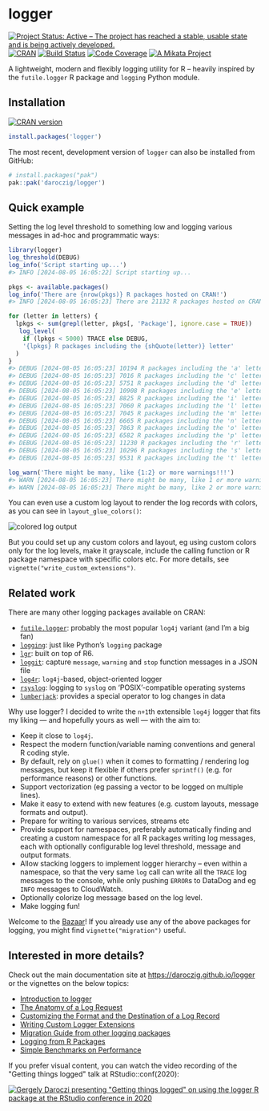
<!-- README.md is generated from README.Rmd. Please edit that file -->

# logger

<!-- badges: start -->

[![Project Status: Active – The project has reached a stable, usable
state and is being actively
developed.](https://www.repostatus.org/badges/latest/active.svg)](https://www.repostatus.org/#active)
[![CRAN](https://www.r-pkg.org/badges/version/logger)](https://cran.r-project.org/package=logger)
[![Build
Status](https://github.com/daroczig/logger/workflows/R-CMD-check/badge.svg)](https://github.com/daroczig/logger/actions)
[![Code
Coverage](https://codecov.io/gh/daroczig/logger/branch/master/graph/badge.svg)](https://app.codecov.io/gh/daroczig/logger)
[![A Mikata
Project](https://mikata.dev/img/badge.svg)](https://mikata.dev)
<!-- badges: end -->

A lightweight, modern and flexibly logging utility for R – heavily
inspired by the `futile.logger` R package and `logging` Python module.

## Installation

[![CRAN
version](https://www.r-pkg.org/badges/version-ago/logger)](https://cran.r-project.org/package=logger)

``` r
install.packages('logger')
```

The most recent, development version of `logger` can also be installed
from GitHub:

``` r
# install.packages("pak")
pak::pak('daroczig/logger')
```

## Quick example

Setting the log level threshold to something low and logging various
messages in ad-hoc and programmatic ways:

``` r
library(logger)
log_threshold(DEBUG)
log_info('Script starting up...')
#> INFO [2024-08-05 16:05:22] Script starting up...

pkgs <- available.packages()
log_info('There are {nrow(pkgs)} R packages hosted on CRAN!')
#> INFO [2024-08-05 16:05:23] There are 21132 R packages hosted on CRAN!

for (letter in letters) {
  lpkgs <- sum(grepl(letter, pkgs[, 'Package'], ignore.case = TRUE))
   log_level(
    if (lpkgs < 5000) TRACE else DEBUG,
    '{lpkgs} R packages including the {shQuote(letter)} letter'
  )
}
#> DEBUG [2024-08-05 16:05:23] 10194 R packages including the 'a' letter
#> DEBUG [2024-08-05 16:05:23] 7016 R packages including the 'c' letter
#> DEBUG [2024-08-05 16:05:23] 5751 R packages including the 'd' letter
#> DEBUG [2024-08-05 16:05:23] 10908 R packages including the 'e' letter
#> DEBUG [2024-08-05 16:05:23] 8825 R packages including the 'i' letter
#> DEBUG [2024-08-05 16:05:23] 7060 R packages including the 'l' letter
#> DEBUG [2024-08-05 16:05:23] 7045 R packages including the 'm' letter
#> DEBUG [2024-08-05 16:05:23] 6665 R packages including the 'n' letter
#> DEBUG [2024-08-05 16:05:23] 7863 R packages including the 'o' letter
#> DEBUG [2024-08-05 16:05:23] 6582 R packages including the 'p' letter
#> DEBUG [2024-08-05 16:05:23] 11230 R packages including the 'r' letter
#> DEBUG [2024-08-05 16:05:23] 10296 R packages including the 's' letter
#> DEBUG [2024-08-05 16:05:23] 9531 R packages including the 't' letter

log_warn('There might be many, like {1:2} or more warnings!!!')
#> WARN [2024-08-05 16:05:23] There might be many, like 1 or more warnings!!!
#> WARN [2024-08-05 16:05:23] There might be many, like 2 or more warnings!!!
```

You can even use a custom log layout to render the log records with
colors, as you can see in `layout_glue_colors()`:

<img src="man/figures/colors.png" alt="colored log output">

But you could set up any custom colors and layout, eg using custom
colors only for the log levels, make it grayscale, include the calling
function or R package namespace with specific colors etc. For more
details, see `vignette("write_custom_extensions")`.

## Related work

There are many other logging packages available on CRAN:

- [`futile.logger`](https://cran.r-project.org/package=futile.logger):
  probably the most popular `log4j` variant (and I’m a big fan)
- [`logging`](https://cran.r-project.org/package=logging): just like
  Python’s `logging` package
- [`lgr`](https://cran.r-project.org/package=lgr): built on top of R6.
- [`loggit`](https://cran.r-project.org/package=loggit): capture
  `message`, `warning` and `stop` function messages in a JSON file
- [`log4r`](https://cran.r-project.org/package=log4r): `log4j`-based,
  object-oriented logger
- [`rsyslog`](https://cran.r-project.org/package=rsyslog): logging to
  `syslog` on ‘POSIX’-compatible operating systems
- [`lumberjack`](https://cran.r-project.org/package=lumberjack):
  provides a special operator to log changes in data

Why use logger? I decided to write the `n+1`th extensible `log4j` logger
that fits my liking — and hopefully yours as well — with the aim to:

- Keep it close to `log4j`.
- Respect the modern function/variable naming conventions and general R
  coding style.
- By default, rely on `glue()` when it comes to formatting / rendering
  log messages, but keep it flexible if others prefer `sprintf()`
  (e.g. for performance reasons) or other functions.
- Support vectorization (eg passing a vector to be logged on multiple
  lines).
- Make it easy to extend with new features (e.g. custom layouts, message
  formats and output).
- Prepare for writing to various services, streams etc
- Provide support for namespaces, preferably automatically finding and
  creating a custom namespace for all R packages writing log messages,
  each with optionally configurable log level threshold, message and
  output formats.
- Allow stacking loggers to implement logger hierarchy – even within a
  namespace, so that the very same `log` call can write all the `TRACE`
  log messages to the console, while only pushing `ERROR`s to DataDog
  and eg `INFO` messages to CloudWatch.
- Optionally colorize log message based on the log level.
- Make logging fun!

Welcome to the
[Bazaar](https://en.wikipedia.org/wiki/The_Cathedral_and_the_Bazaar)! If
you already use any of the above packages for logging, you might find
`vignette("migration")` useful.

## Interested in more details?

<div class=".pkgdown-hide">

Check out the main documentation site at
<https://daroczig.github.io/logger> or the vignettes on the below
topics:

- [Introduction to
  logger](https://daroczig.github.io/logger/articles/Intro.html)
- [The Anatomy of a Log
  Request](https://daroczig.github.io/logger/articles/anatomy.html)
- [Customizing the Format and the Destination of a Log
  Record](https://daroczig.github.io/logger/articles/customize_logger.html)
- [Writing Custom Logger
  Extensions](https://daroczig.github.io/logger/articles/write_custom_extensions.html)
- [Migration Guide from other logging
  packages](https://daroczig.github.io/logger/articles/migration.html)
- [Logging from R
  Packages](https://daroczig.github.io/logger/articles/r_packages.html)
- [Simple Benchmarks on
  Performance](https://daroczig.github.io/logger/articles/performance.html)

</div>

If you prefer visual content, you can watch the video recording of the "Getting things logged" talk at RStudio::conf(2020):

[![Gergely Daroczi presenting "Getting things logged" on using the `logger` R package at the RStudio conference in 2020](https://img.youtube.com/vi/_rUuBbml9dU/0.jpg)](https://www.youtube.com/watch?v=_rUuBbml9dU)
